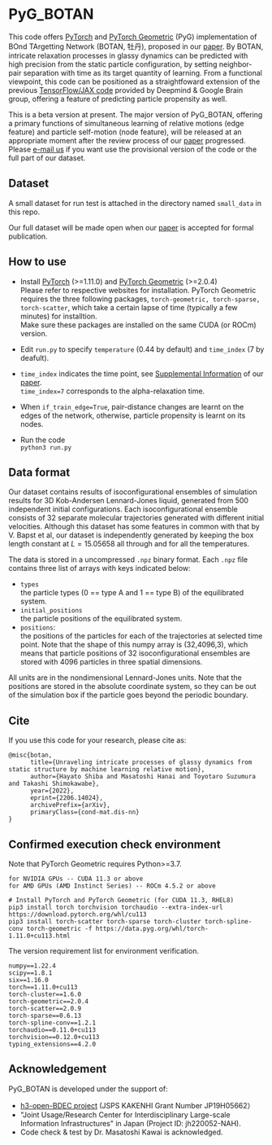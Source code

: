 # PyG_BOTAN

This code offers [PyTorch](https://pytorch.org) and [PyTorch Geometric](https://github.com/pyg-team/pytorch_geometric) (PyG) implementation
of BOnd TArgetting Network (BOTAN, 牡丹), proposed in our [paper](https://arxiv.org/abs/2206.14024). By BOTAN, intricate relaxation processes in glassy dynamics can be predicted with high precision from the static particle configuration, by setting neighbor-pair separation with time as its target quantity of learning. From a functional viewpoint, this code can be positioned as a straightfoward extension of the previous [TensorFlow/JAX code](https://github.com/deepmind/deepmind-research/tree/master/glassy_dynamics) provided by Deepmind & Google Brain group, offering a feature of predicting particle propensity as well. 

This is a beta version at present. The major version of PyG_BOTAN, offering a primary functions of simultaneous learning of relative motions (edge feature) and particle self-motion (node feature), will be released at an appropriate moment after the review process of our [paper](https://arxiv.org/abs/2206.14024) progressed. Please [e-mail us](mailto:shiba@cc.u-tokyo.ac.jp) if you want use the provisional version of the code or the full part of our dataset. 

## Dataset
A small dataset for run test is attached in the directory named ``small_data`` in this repo. 

Our full dataset will be made open when our [paper](https://arxiv.org/abs/2206.14024) is accepted for formal publication. 


## How to use 
- Install [PyTorch](https://pytorch.org) (>=1.11.0) and [PyTorch Geometric](https://github.com/pyg-team/pytorch_geometric) (>=2.0.4)  
Please refer to respective websites for installation.  PyTorch Geometric requires the three following packages, ``torch-geometric, torch-sparse, torch-scatter``, which take a certain lapse of time (typically a few minutes) for installtion.  
Make sure these packages are installed on the same CUDA (or ROCm) version. 

- Edit ``run.py`` to specify ``temperature`` (0.44 by default) and ``time_index`` (7 by deafult).  
- ``time_index`` indicates the time point, see [Supplemental Information](https://arxiv.org/src/2206.14024v1/anc/suppl.pdf) of our [paper](https://arxiv.org/abs/2206.14024).   
``time_index=7`` corresponds to  the alpha-relaxation time.  
- When ``if_train_edge=True``, pair-distance changes are learnt on the edges of the network, otherwise, particle propensity is learnt on its nodes. 
- Run the code  
```python3 run.py```


## Data format
Our dataset contains results of isoconfigurational ensembles of simulation results for 3D Kob-Andersen Lennard-Jones liquid, generated from 500 independent initial configurations. Each isoconfigurational ensemble consists of 32 separate molecular trajectories generated with different initial velocities. Although this dataset has some features in common with that by V. Bapst et al, our dataset is independently generated by keeping the box length constant  at $L=15.05658$ all through and for all the temperatures. 

The data is stored in a uncompressed ``.npz`` binary format. Each ``.npz`` file contains three list of arrays with keys indicated below:

- `types`  
the particle types (0 == type A and 1 == type B) of the equilibrated system.
- `initial_positions`  
the particle positions of the equilibrated system.
- `positions`:   
the positions of the particles for each of the trajectories at selected time point.  Note that the shape of this numpy array is (32,4096,3), which means that particle positions of 32 isoconfigurational ensembles are stored with 4096 particles in three spatial dimensions. 

All units are in the nondimensional Lennard-Jones units.  Note that the positions are stored in the absolute coordinate system, so they can be out of the simulation box if the particle goes beyond the periodic boundary. 

## Cite

If you use this code for your research, please cite as:
```
@misc{botan,
      title={Unraveling intricate processes of glassy dynamics from static structure by machine learning relative motion}, 
      author={Hayato Shiba and Masatoshi Hanai and Toyotaro Suzumura and Takashi Shimokawabe},
      year={2022},
      eprint={2206.14024},
      archivePrefix={arXiv},
      primaryClass={cond-mat.dis-nn}
}
```


## Confirmed execution check environment
Note that PyTorch Geometric requires Python>=3.7. 
```
for NVIDIA GPUs -- CUDA 11.3 or above
for AMD GPUs (AMD Instinct Series) -- ROCm 4.5.2 or above

# Install PyTorch and PyTorch Geometric (for CUDA 11.3, RHEL8) 
pip3 install torch torchvision torchaudio --extra-index-url https://download.pytorch.org/whl/cu113
pip3 install torch-scatter torch-sparse torch-cluster torch-spline-conv torch-geometric -f https://data.pyg.org/whl/torch-1.11.0+cu113.html
```
The version requirement list for environment verification. 
```
numpy==1.22.4
scipy==1.8.1
six==1.16.0
torch==1.11.0+cu113
torch-cluster==1.6.0
torch-geometric==2.0.4
torch-scatter==2.0.9
torch-sparse==0.6.13
torch-spline-conv==1.2.1
torchaudio==0.11.0+cu113
torchvision==0.12.0+cu113
typing_extensions==4.2.0
```

## Acknowledgement
PyG_BOTAN is developed under the support of:
- [h3-open-BDEC project](https://h3-open-bdec.cc.u-tokyo.ac.jp) (JSPS KAKENHI Grant Number JP19H05662）
- "Joint Usage/Research Center for Interdisciplinary Large-scale Information Infrastructures" in Japan (Project ID: jh220052-NAH).  
- Code check & test by Dr. Masatoshi Kawai is acknowledged. 
